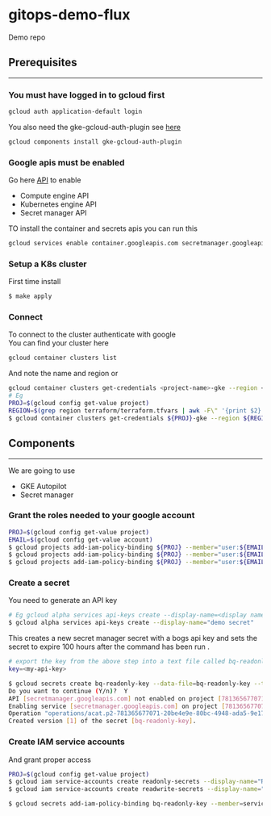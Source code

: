 # gitops-demo-flux
Demo repo  

## Prerequisites
___
### You must have logged in to gcloud first 
```bash
gcloud auth application-default login
```
You also need the gke-gcloud-auth-plugin see [here](https://cloud.google.com/blog/products/containers-kubernetes/kubectl-auth-changes-in-gke)
```bash
gcloud components install gke-gcloud-auth-plugin
```

### Google apis must be enabled  
Go here [API]( https://console.developers.google.com/apis/api/compute.googleapis.com/overview?) to enable  
* Compute engine API   
* Kubernetes engine API   
* Secret manager API

TO install the container and secrets apis you can run this
```bash 
gcloud services enable container.googleapis.com secretmanager.googleapis.com
```


### Setup a  K8s cluster
First time install

```bash 
$ make apply 
```

### Connect 
To connect to the cluster authenticate with google  
You can find your cluster here  
```bash 
gcloud container clusters list
```
And note the name and region or
```bash
gcloud container clusters get-credentials <project-name>-gke --region <region> --project <project-name>
# Eg
PROJ=$(gcloud config get-value project)
REGION=$(grep region terraform/terraform.tfvars | awk -F\" '{print $2}') 
$ gcloud container clusters get-credentials ${PROJ}-gke --region ${REGION} --project ${PROJ}
```

## Components
___
We are going to use 
* GKE Autopilot 
* Secret manager

### Grant the roles needed to your google account
```bash
PROJ=$(gcloud config get-value project)
EMAIL=$(gcloud config get-value account)
$ gcloud projects add-iam-policy-binding ${PROJ} --member="user:${EMAIL}" --role=roles/secretmanager.admin
$ gcloud projects add-iam-policy-binding ${PROJ} --member="user:${EMAIL}" --role=roles/container.clusterAdmin
$ gcloud projects add-iam-policy-binding ${PROJ} --member="user:${EMAIL}" --role=roles/iam.serviceAccountAdmin
```

### Create a secret 
You need to generate an API key 
```bash 
# Eg gcloud alpha services api-keys create --display-name=<display name> --allowed-ips=<2620:15c:2c4:203:2776:1f90:6b3b:217,104.133.8.78>
$ gcloud alpha services api-keys create --display-name="demo secret" 
```

This creates a new secret manager secret with a bogs api key and sets the secret to expire 100 hours after the command has been run .

```bash
# export the key from the above step into a text file called bq-readonly-key
key=<my-api-key>

$ gcloud secrets create bq-readonly-key --data-file=bq-readonly-key --ttl=360000s
Do you want to continue (Y/n)?  Y
API [secretmanager.googleapis.com] not enabled on project [781365677071]. Would you like to enable and retry (this will take a few minutes)? (y/N)?  y
Enabling service [secretmanager.googleapis.com] on project [781365677071]...
Operation "operations/acat.p2-781365677071-20be4e9e-80bc-4948-ada5-9e1718285fc2" finished successfully.
Created version [1] of the secret [bq-readonly-key].
```

### Create IAM service accounts 
And grant proper access
```bash 
PROJ=$(gcloud config get-value project)
$ gcloud iam service-accounts create readonly-secrets --display-name="Read secrets"
$ gcloud iam service-accounts create readwrite-secrets --display-name="Read write secrets"

$ gcloud secrets add-iam-policy-binding bq-readonly-key --member=serviceAccount:readonly-secrets@${PROJ}.iam.gserviceaccount.com --role='roles/secretmanager.secretAccessor'
```
